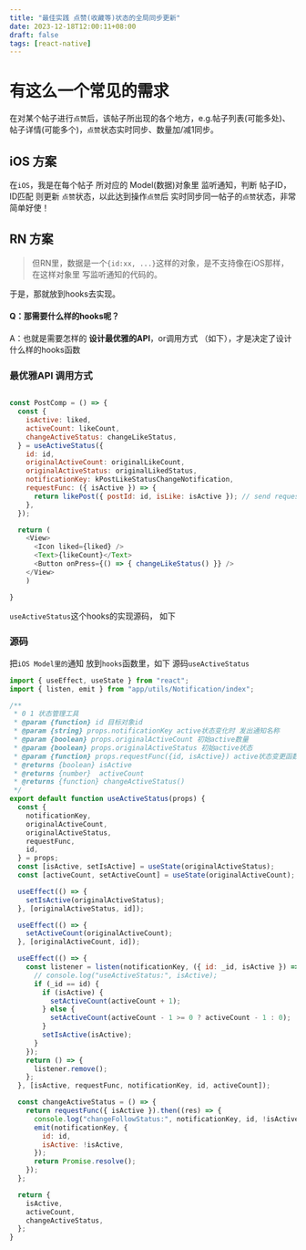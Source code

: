 ```yaml
---
title: "最佳实践 点赞(收藏等)状态的全局同步更新"
date: 2023-12-18T12:00:11+08:00
draft: false
tags: [react-native]
---
```



# 有这么一个常见的需求

在对某个帖子进行`点赞`后，该帖子所出现的各个地方，e.g.帖子列表(可能多处)、帖子详情(可能多个)，`点赞`状态实时同步、数量加/减1同步。

## iOS 方案
在`iOS`，我是在每个帖子 所对应的 Model(数据)对象里 监听通知，判断 帖子ID，ID匹配 则更新 `点赞`状态，以此达到操作`点赞`后 实时同步同一帖子的`点赞`状态，非常简单好使！


## RN 方案
> 但RN里，数据是一个`{id:xx, ...}`这样的对象，是不支持像在iOS那样，在这样对象里 写监听通知的代码的。

于是，那就放到hooks去实现。

#### Q：那需要什么样的hooks呢？

A：也就是需要怎样的 **设计最优雅的API**，or调用方式 （如下），才是决定了设计什么样的hooks函数


### **最优雅API** 调用方式
```javascript

const PostComp = () => {
  const {
    isActive: liked,
    activeCount: likeCount,
    changeActiveStatus: changeLikeStatus,
  } = useActiveStatus({
    id: id,
    originalActiveCount: originalLikeCount,
    originalActiveStatus: originalLikedStatus,
    notificationKey: kPostLikeStatusChangeNotification,
    requestFunc: ({ isActive }) => {
      return likePost({ postId: id, isLike: isActive }); // send request to toggle liked status
    },
  });

  return (
  	<View>
  	  <Icon liked={liked} />
	  <Text>{likeCount}</Text>
	  <Button onPress={() => { changeLikeStatus() }} />
  	</View>
  	)

}

```

`useActiveStatus`这个hooks的实现源码， 如下

### 源码

把`iOS Model里的`通知 放到`hooks`函数里，如下 源码`useActiveStatus`

```javascript
import { useEffect, useState } from "react";
import { listen, emit } from "app/utils/Notification/index";

/**
 * 0 1 状态管理工具
 * @param {function} id 目标对象id
 * @param {string} props.notificationKey active状态变化时 发出通知名称
 * @param {boolean} props.originalActiveCount 初始active数量
 * @param {boolean} props.originalActiveStatus 初始active状态
 * @param {function} props.requestFunc({id, isActive}) active状态变更函数
 * @returns {boolean} isActive
 * @returns {number}  activeCount
 * @returns {function} changeActiveStatus()
 */
export default function useActiveStatus(props) {
  const {
    notificationKey,
    originalActiveCount,
    originalActiveStatus,
    requestFunc,
    id,
  } = props;
  const [isActive, setIsActive] = useState(originalActiveStatus);
  const [activeCount, setActiveCount] = useState(originalActiveCount);

  useEffect(() => {
    setIsActive(originalActiveStatus);
  }, [originalActiveStatus, id]);

  useEffect(() => {
    setActiveCount(originalActiveCount);
  }, [originalActiveCount, id]);

  useEffect(() => {
    const listener = listen(notificationKey, ({ id: _id, isActive }) => {
      // console.log("useActiveStatus:", isActive);
      if (_id == id) {
        if (isActive) {
          setActiveCount(activeCount + 1);
        } else {
          setActiveCount(activeCount - 1 >= 0 ? activeCount - 1 : 0);
        }
        setIsActive(isActive);
      }
    });
    return () => {
      listener.remove();
    };
  }, [isActive, requestFunc, notificationKey, id, activeCount]);

  const changeActiveStatus = () => {
    return requestFunc({ isActive }).then((res) => {
      console.log("changeFollowStatus:", notificationKey, id, !isActive);
      emit(notificationKey, {
        id: id,
        isActive: !isActive,
      });
      return Promise.resolve();
    });
  };

  return {
    isActive,
    activeCount,
    changeActiveStatus,
  };
}

```

